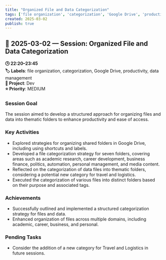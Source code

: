 ```yaml
---
title: "Organized File and Data Categorization"
tags: ['file organization', 'categorization', 'Google Drive', 'productivity', 'data management']
created: 2025-03-02
publish: true
---
```


## 📅 2025-03-02 — Session: Organized File and Data Categorization

**🕒 22:20–23:45**  
**🏷️ Labels**: file organization, categorization, Google Drive, productivity, data management  
**📂 Project**: Dev  
**⭐ Priority**: MEDIUM  


### Session Goal
The session aimed to develop a structured approach for organizing files and data into thematic folders to enhance productivity and ease of access.

### Key Activities
- Explored strategies for organizing shared folders in Google Drive, including using shortcuts and labels.
- Developed a file categorization strategy for seven folders, covering areas such as academic research, career development, business finance, politics, automation, personal management, and media content.
- Reflected on the categorization of data files into thematic folders, considering a potential new category for travel and logistics.
- Executed the categorization of various files into distinct folders based on their purpose and associated tags.

### Achievements
- Successfully outlined and implemented a structured categorization strategy for files and data.
- Enhanced organization of files across multiple domains, including academic, career, business, and personal.

### Pending Tasks
- Consider the addition of a new category for Travel and Logistics in future sessions.
